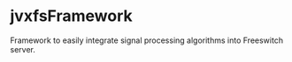 # jvxfsFramework
Framework to easily integrate signal processing algorithms into Freeswitch server.
